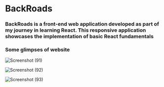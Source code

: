 # BackRoads
### BackRoads is a front-end web application developed as part of my journey in learning React. This responsive application showcases the implementation of basic React fundamentals

### Some glimpses of website

![Screenshot (91)](https://github.com/VVSD-Charan/BackRoads/assets/105978561/358c4f7f-4423-4eb9-a4f3-a9f445b0368c)

![Screenshot (92)](https://github.com/VVSD-Charan/BackRoads/assets/105978561/f6cd1dff-1824-4a41-b898-379cded9ab1e)

![Screenshot (93)](https://github.com/VVSD-Charan/BackRoads/assets/105978561/bd5d63bc-a508-4d2a-bd3c-30459a8be83b)



